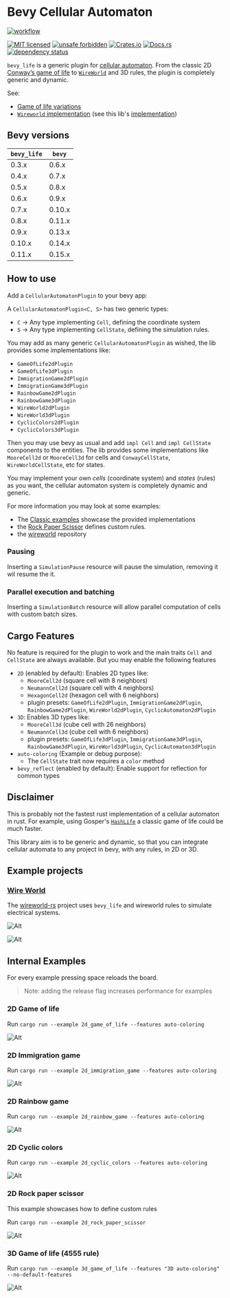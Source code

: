 # Bevy Cellular Automaton

 [![workflow](https://github.com/ManevilleF/bevy_life/actions/workflows/rust.yml/badge.svg)](https://github.com/ManevilleF/bevy_life/actions/workflows/rust.yml)

 [![MIT licensed](https://img.shields.io/badge/license-MIT-blue.svg)](./LICENSE)
 [![unsafe forbidden](https://img.shields.io/badge/unsafe-forbidden-success.svg)](https://github.com/rust-secure-code/safety-dance/)
 [![Crates.io](https://img.shields.io/crates/v/bevy_life.svg)](https://crates.io/crates/bevy_life)
 [![Docs.rs](https://docs.rs/bevy_life/badge.svg)](https://docs.rs/bevy_life)
 [![dependency status](https://deps.rs/crate/bevy_life/0.11.0/status.svg)](https://deps.rs/crate/bevy_life)

<!-- cargo-sync-readme start -->

`bevy_life` is a generic plugin for [cellular automaton](https://en.wikipedia.org/wiki/Cellular_automaton).
From the classic 2D [Conway’s game of life](https://en.wikipedia.org/wiki/Conway%27s_Game_of_Life) to [`WireWorld`](https://en.wikipedia.org/wiki/Wireworld) and 3D rules, the plugin is completely generic and dynamic.

See:

* [Game of life variations](https://cs.stanford.edu/people/eroberts/courses/soco/projects/2008-09/modeling-natural-systems/gameOfLife2.html)
* [`Wireworld` implementation](https://www.quinapalus.com/wi-index.html) (see
  this lib's [implementation](https://github.com/ManevilleF/wireworld-rs))

## Bevy versions

| `bevy_life`   | `bevy`    |
|---------------|-----------|
| 0.3.x         | 0.6.x     |
| 0.4.x         | 0.7.x     |
| 0.5.x         | 0.8.x     |
| 0.6.x         | 0.9.x     |
| 0.7.x         | 0.10.x    |
| 0.8.x         | 0.11.x    |
| 0.9.x         | 0.13.x    |
| 0.10.x        | 0.14.x    |
| 0.11.x        | 0.15.x    |

## How to use

Add a `CellularAutomatonPlugin` to your bevy app:

A `CellularAutomatonPlugin<C, S>` has two generic types:

* `C` -> Any type implementing `Cell`, defining the coordinate system
* `S` -> Any type implementing `CellState`, defining the simulation rules.

You may add as many generic `CellularAutomatonPlugin` as wished, the lib
provides some implementations like:

* `GameOfLife2dPlugin`
* `GameOfLife3dPlugin`
* `ImmigrationGame2dPlugin`
* `ImmigrationGame3dPlugin`
* `RainbowGame2dPlugin`
* `RainbowGame3dPlugin`
* `WireWorld2dPlugin`
* `WireWorld3dPlugin`
* `CyclicColors2dPlugin`
* `CyclicColors3dPlugin`

Then you may use bevy as usual and add `impl Cell` and `impl CellState`
components to the entities. The lib provides some implementations like
`MooreCell2d` or `MooreCell3d` for cells and `ConwayCellState`,
`WireWorldCellState`, etc for states.

You may implement your own *cells* (coordinate system) and *states* (rules)
as you want, the cellular automaton system is completely dynamic and
generic.

For more information you may look at some examples:

* The [Classic examples](./examples) showcase the provided implementations
* the [Rock Paper Scissor](./examples/2d_rock_paper_scissor.rs) defines
  custom rules.
* the [wireworld](https://github.com/ManevilleF/wireworld-rs) repository

### Pausing

Inserting a `SimulationPause` resource will pause the simulation, removing
it wil resume the it.

### Parallel execution and batching

Inserting a `SimulationBatch` resource will allow parallel computation of
cells with custom batch sizes.

## Cargo Features

No feature is required for the plugin to work and the main traits `Cell` and
`CellState` are always available. But you may enable the following features

* `2D` (enabled by default): Enables 2D types like:
  * `MooreCell2d` (square cell with 8 neighbors)
  * `NeumannCell2d` (square cell with 4 neighbors)
  * `HexagonCell2d` (hexagon cell with 6 neighbors)
  * plugin presets: `GameOfLife2dPlugin`, `ImmigrationGame2dPlugin`,
    `RainbowGame2dPlugin`, `WireWorld2dPlugin`, `CyclicAutomaton2dPlugin`
* `3D`: Enables 3D types like:
  * `MooreCell3d` (cube cell with 26 neighbors)
  * `NeumannCell3d` (cube cell with 6 neighbors)
  * plugin presets: `GameOfLife3dPlugin`, `ImmigrationGame3dPlugin`,
    `RainbowGame3dPlugin`, `WireWorld3dPlugin`, `CyclicAutomaton3dPlugin`
* `auto-coloring` (Example or debug purpose):
  * The `CellState` trait now requires a `color` method
* `bevy_reflect` (enabled by default): Enable support for reflection for
  common types

## Disclaimer

This is probably not the fastest rust implementation of a cellular automaton
in rust. For example, using Gosper's [`HashLife`](https://www.drdobbs.com/jvm/an-algorithm-for-compressing-space-and-t/184406478) a classic game of life could be much faster.

This library aim is to be generic and dynamic, so that you can integrate
cellular automata to any project in bevy, with any rules, in 2D or 3D.

<!-- cargo-sync-readme end -->

## Example projects

### [Wire World][wireworld]

The [wireworld-rs][wireworld] project uses `bevy_life` and wireworld rules to simulate electrical systems.

![Alt](./docs/2d_wireworld_demo.gif "wireworld demo gif")

![Alt](./docs/2d_wireworld_flip_flop_demo.gif "wireworld flip flop gate gif")

## Internal Examples

For every example pressing space reloads the board.

> Note: adding the release flag increases performance for examples

### 2D Game of life

Run `cargo run --example 2d_game_of_life --features auto-coloring`

![Alt](./docs/2d_classic_demo.gif "classic demo gif")

### 2D Immigration game

Run `cargo run --example 2d_immigration_game --features auto-coloring`

![Alt](./docs/2d_immigration_demo.gif "immigration demo gif")

### 2D Rainbow game

Run `cargo run --example 2d_rainbow_game --features auto-coloring`

![Alt](./docs/2d_rainbow_demo.gif "rainbow demo gif")

### 2D Cyclic colors

Run `cargo run --example 2d_cyclic_colors --features auto-coloring`

![Alt](./docs/2d_cyclic_demo.gif "cyclic demo gif")

### 2D Rock paper scissor

This example showcases how to define custom rules

Run `cargo run --example 2d_rock_paper_scissor`

![Alt](./docs/2d_rock_paper_scissor_demo.gif "rock paper scissor demo gif")

### 3D Game of life (4555 rule)

Run `cargo run --example 3d_game_of_life --features "3D auto-coloring" --no-default-features`

![Alt](./docs/3d_classic_demo.gif "3D classic demo gif")

[wireworld]: https://github.com/ManevilleF/wireworld-rs "Wire world project"
